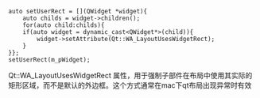```
auto setUserRect = [](QWidget *widget){
    auto childs = widget->children();
    for(auto child:childs){
    if(auto widget = dynamic_cast<QWidget*>(child)){
        widget->setAttribute(Qt::WA_LayoutUsesWidgetRect);
    }
}};
setUserRect(m_pWidget);
```

Qt::WA_LayoutUsesWidgetRect 属性，用于强制子部件在布局中使用其实际的矩形区域，而不是默认的外边框。这个方式通常在mac下qt布局出现异常时有效